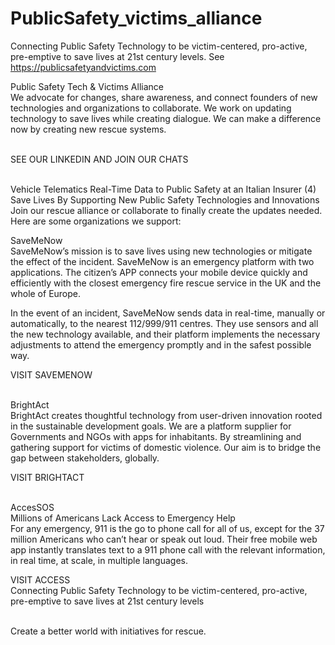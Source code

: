 # PublicSafety_victims_alliance
Connecting Public Safety Technology to be victim-centered, pro-active, pre-emptive to save lives at 21st century levels. See https://publicsafetyandvictims.com 


Public Safety Tech & Victims Alliance<br>
We advocate for changes, share awareness, and connect founders of new technologies and organizations to collaborate. We work on updating technology to save lives while creating dialogue.
We can make a difference now by creating new rescue systems.<br><br>


SEE OUR LINKEDIN AND JOIN OUR CHATS <br><br>

Vehicle Telematics Real-Time Data to Public Safety at an Italian Insurer (4)
<br>Save Lives By Supporting New Public Safety Technologies and Innovations
Join our rescue alliance or collaborate to finally create the updates needed.
Here are some organizations we support:<br>

SaveMeNow<br>
SaveMeNow’s mission is to save lives using new technologies or mitigate the effect of the incident. SaveMeNow is an emergency platform with two applications. The citizen’s APP connects your mobile device quickly and efficiently with the closest emergency fire rescue service in the UK and the whole of Europe.<br>

In the event of an incident, SaveMeNow sends data in real-time, manually or automatically, to the nearest 112/999/911 centres. They use sensors and all the new technology available, and their platform implements the necessary adjustments to attend the emergency promptly and in the safest possible way.<br>

VISIT SAVEMENOW <br><br>

BrightAct<br>
BrightAct creates thoughtful technology from user-driven innovation rooted in the sustainable development goals. We are a platform supplier for Governments and NGOs with apps for inhabitants. By streamlining and gathering support for victims of domestic violence. Our aim is to bridge the gap between stakeholders, globally.<br>

VISIT BRIGHTACT <br><br>

AccesSOS<br>
Millions of Americans Lack Access to Emergency Help<br>
For any emergency, 911 is the go to phone call for all of us, except for the 37 million Americans who can’t hear or speak out loud. Their free mobile web app instantly translates text to a 911 phone call with the relevant information, in real time, at scale, in multiple languages.<br>

VISIT ACCESS <br>
Connecting Public Safety Technology to be victim-centered, pro-active, pre-emptive to save lives at 21st century levels<br><br>


Create a better world with initiatives for rescue.

